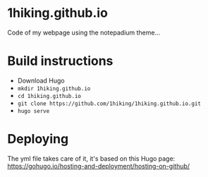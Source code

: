 # 1hiking.github.io

Code of my webpage using the notepadium theme...

# Build instructions

* Download Hugo
* `mkdir 1hiking.github.io`
* `cd 1hiking.github.io`
* `git clone https://github.com/1hiking/1hiking.github.io.git`
* `hugo serve`

# Deploying

The yml file takes care of it, it's based on this Hugo page: <https://gohugo.io/hosting-and-deployment/hosting-on-github/>
